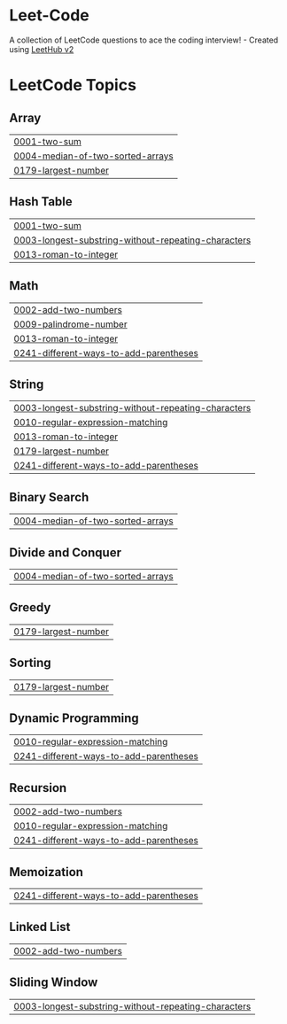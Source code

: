 # Leet-Code
A collection of LeetCode questions to ace the coding interview! - Created using [LeetHub v2](https://github.com/arunbhardwaj/LeetHub-2.0)

<!---LeetCode Topics Start-->
# LeetCode Topics
## Array
|  |
| ------- |
| [0001-two-sum](https://github.com/YasirY-ux/Leet-Code/tree/master/0001-two-sum) |
| [0004-median-of-two-sorted-arrays](https://github.com/YasirY-ux/Leet-Code/tree/master/0004-median-of-two-sorted-arrays) |
| [0179-largest-number](https://github.com/YasirY-ux/Leet-Code/tree/master/0179-largest-number) |
## Hash Table
|  |
| ------- |
| [0001-two-sum](https://github.com/YasirY-ux/Leet-Code/tree/master/0001-two-sum) |
| [0003-longest-substring-without-repeating-characters](https://github.com/YasirY-ux/Leet-Code/tree/master/0003-longest-substring-without-repeating-characters) |
| [0013-roman-to-integer](https://github.com/YasirY-ux/Leet-Code/tree/master/0013-roman-to-integer) |
## Math
|  |
| ------- |
| [0002-add-two-numbers](https://github.com/YasirY-ux/Leet-Code/tree/master/0002-add-two-numbers) |
| [0009-palindrome-number](https://github.com/YasirY-ux/Leet-Code/tree/master/0009-palindrome-number) |
| [0013-roman-to-integer](https://github.com/YasirY-ux/Leet-Code/tree/master/0013-roman-to-integer) |
| [0241-different-ways-to-add-parentheses](https://github.com/YasirY-ux/Leet-Code/tree/master/0241-different-ways-to-add-parentheses) |
## String
|  |
| ------- |
| [0003-longest-substring-without-repeating-characters](https://github.com/YasirY-ux/Leet-Code/tree/master/0003-longest-substring-without-repeating-characters) |
| [0010-regular-expression-matching](https://github.com/YasirY-ux/Leet-Code/tree/master/0010-regular-expression-matching) |
| [0013-roman-to-integer](https://github.com/YasirY-ux/Leet-Code/tree/master/0013-roman-to-integer) |
| [0179-largest-number](https://github.com/YasirY-ux/Leet-Code/tree/master/0179-largest-number) |
| [0241-different-ways-to-add-parentheses](https://github.com/YasirY-ux/Leet-Code/tree/master/0241-different-ways-to-add-parentheses) |
## Binary Search
|  |
| ------- |
| [0004-median-of-two-sorted-arrays](https://github.com/YasirY-ux/Leet-Code/tree/master/0004-median-of-two-sorted-arrays) |
## Divide and Conquer
|  |
| ------- |
| [0004-median-of-two-sorted-arrays](https://github.com/YasirY-ux/Leet-Code/tree/master/0004-median-of-two-sorted-arrays) |
## Greedy
|  |
| ------- |
| [0179-largest-number](https://github.com/YasirY-ux/Leet-Code/tree/master/0179-largest-number) |
## Sorting
|  |
| ------- |
| [0179-largest-number](https://github.com/YasirY-ux/Leet-Code/tree/master/0179-largest-number) |
## Dynamic Programming
|  |
| ------- |
| [0010-regular-expression-matching](https://github.com/YasirY-ux/Leet-Code/tree/master/0010-regular-expression-matching) |
| [0241-different-ways-to-add-parentheses](https://github.com/YasirY-ux/Leet-Code/tree/master/0241-different-ways-to-add-parentheses) |
## Recursion
|  |
| ------- |
| [0002-add-two-numbers](https://github.com/YasirY-ux/Leet-Code/tree/master/0002-add-two-numbers) |
| [0010-regular-expression-matching](https://github.com/YasirY-ux/Leet-Code/tree/master/0010-regular-expression-matching) |
| [0241-different-ways-to-add-parentheses](https://github.com/YasirY-ux/Leet-Code/tree/master/0241-different-ways-to-add-parentheses) |
## Memoization
|  |
| ------- |
| [0241-different-ways-to-add-parentheses](https://github.com/YasirY-ux/Leet-Code/tree/master/0241-different-ways-to-add-parentheses) |
## Linked List
|  |
| ------- |
| [0002-add-two-numbers](https://github.com/YasirY-ux/Leet-Code/tree/master/0002-add-two-numbers) |
## Sliding Window
|  |
| ------- |
| [0003-longest-substring-without-repeating-characters](https://github.com/YasirY-ux/Leet-Code/tree/master/0003-longest-substring-without-repeating-characters) |
<!---LeetCode Topics End-->